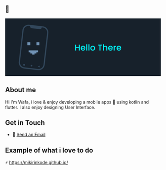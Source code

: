 ## 👋

<img src="https://raw.githubusercontent.com/mikirinkode/mikirinkode/master/assets/hello.png" alt="Hello There">

## About me
Hi I'm Wafa, i love & enjoy developing a mobile apps 📱 using kotlin and flutter. I also enjoy designing User Interface.

## Get in Touch
- 📧 <a href="mailto:muhammadwafa105@gmail.com?">Send an Email</a>

<!-- [![Top Langs](https://github-readme-stats.vercel.app/api/top-langs/?username=mikirinkode&layout=compact&theme=github_dark)](https://github.com/anuraghazra/github-readme-stats) -->

## Example of what i love to do
⚡ https://mikirinkode.github.io/
<!-- ![Anurag's GitHub stats](https://github-readme-stats.vercel.app/api?username=mikirinkode&count_private=true&theme=algolia&show_icons=true) -->


<!--
**mikirinkode/mikirinkode** is a ✨ _special_ ✨ repository because its `README.md` (this file) appears on your GitHub profile.

Here are some ideas to get you started:

- 🔭 I’m currently working on ...
- 🌱 I’m currently learning ...
- 👯 I’m looking to collaborate on ...
- 🤔 I’m looking for help with ...
- 💬 Ask me about ...
- 📫 How to reach me: ...
- 😄 Pronouns: ...
- ⚡ Fun fact: ...
-->
